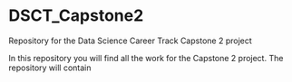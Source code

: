 # DSCT_Capstone2
Repository for the Data Science Career Track Capstone 2 project

In this repository you will find all the work for the Capstone 2 project. The repository will contain
